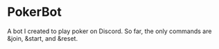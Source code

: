 # PokerBot
A bot I created to play poker on Discord.
So far, the only commands are &join, &start, and &reset.
